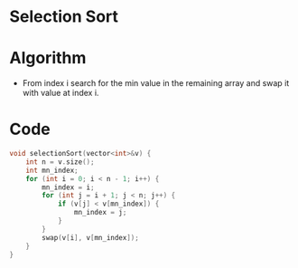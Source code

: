 # Selection Sort

# Algorithm
- From index i search for the min value in the remaining array and swap it with value at index i.

# Code
```cpp
void selectionSort(vector<int>&v) {
    int n = v.size();
    int mn_index;
    for (int i = 0; i < n - 1; i++) {
        mn_index = i;
        for (int j = i + 1; j < n; j++) {
            if (v[j] < v[mn_index]) {
                mn_index = j;
            }
        }
        swap(v[i], v[mn_index]);
    }
}
```
